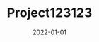 ---
title: Project123123
summary: Lorm Ipsum Alpha Beta Gamma Delta Ometga bla bla
project_types:
  - Current
date: 2022-01-01
---